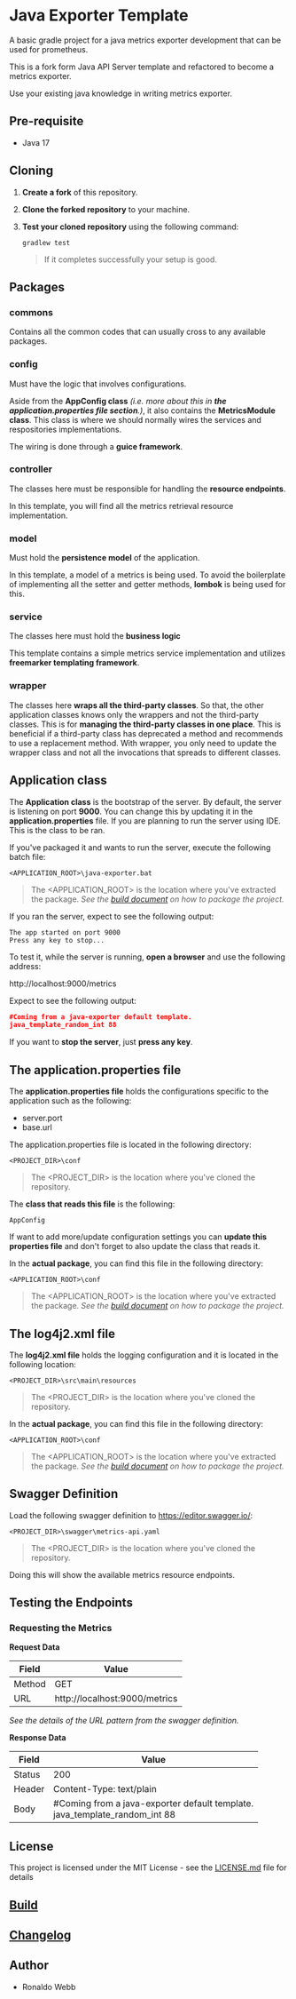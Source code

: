 # Java Exporter Template

A basic gradle project for a java metrics exporter development that can be used for prometheus.

This is a fork form Java API Server template and refactored to become a metrics exporter. 

Use your existing java knowledge in writing metrics exporter.

## Pre-requisite

* Java 17

## Cloning

1. **Create a fork** of this repository.

2. **Clone the forked repository** to your machine.

3. **Test your cloned repository** using the following command:

   ```
   gradlew test
   ```

   > If it completes successfully your setup is good.

## Packages

### commons

Contains all the common codes that can usually cross to any available packages.

### config

Must have the logic that involves configurations. 

Aside from the **AppConfig class** *(i.e. more about this in **the application.properties file section**.)*, it also contains the **MetricsModule class**. This class is where we should normally wires the services and respositories implementations. 

The wiring is done through a **guice framework**.

### controller

The classes here must be responsible for handling the **resource endpoints**. 

In this template, you will find all the metrics retrieval resource implementation.

### model

Must hold the **persistence model** of the application. 

In this template, a model of a metrics is being used. To avoid the boilerplate of implementing all the setter and getter methods, **lombok** is being used for this.

### service

The classes here must hold the **business logic** 

This template contains a simple metrics service implementation and utilizes **freemarker templating framework**.

### wrapper

The classes here **wraps all the third-party classes**. So that, the other application classes knows only the wrappers and not the third-party classes. This is for **managing the third-party classes in one place**. This is beneficial if a third-party class has deprecated a method and recommends to use a replacement method. With wrapper, you only need to update the wrapper class and not all the invocations that spreads to different classes.

## Application class

The **Application class** is the bootstrap of the server. By default, the server is listening on port **9000**. You can change this by updating it in the **application.properties** file. If you are planning to run the server using IDE. This is the class to be ran.

If you've packaged it and wants to run the server, execute the following batch file:

```
<APPLICATION_ROOT>\java-exporter.bat
```

> The <APPLICATION_ROOT> is the location where you've extracted the package. *See the [build document](BUILD.md) on how to package the project.*

If you ran the server, expect to see the following output:

```
The app started on port 9000
Press any key to stop...
```

To test it, while the server is running, **open a browser** and use the following address:

http://localhost:9000/metrics

Expect to see the following output:

```json
#Coming from a java-exporter default template.
java_template_random_int 88
```

If you want to **stop the server**, just **press any key**.

## The application.properties file

The **application.properties file** holds the configurations specific to the application such as the following:

* server.port
* base.url

The application.properties file is located in the following directory:

```
<PROJECT_DIR>\conf
```

> The <PROJECT_DIR> is the location where you've cloned the repository.

The **class that reads this file** is the following:

```
AppConfig
```

If want to add more/update configuration settings you can **update this properties file** and don't forget to also update the class that reads it. 

In the **actual package**, you can find this file in the following directory:

```
<APPLICATION_ROOT>\conf
```

> The <APPLICATION_ROOT> is the location where you've extracted the package. *See the [build document](BUILD.md) on how to package the project.*

## The log4j2.xml file

The **log4j2.xml file** holds the logging configuration and it is located in the following location:

```
<PROJECT_DIR>\src\main\resources
```

> The <PROJECT_DIR> is the location where you've cloned the repository.

In the **actual package**, you can find this file in the following directory:

```
<APPLICATION_ROOT>\conf
```

> The <APPLICATION_ROOT> is the location where you've extracted the package. *See the [build document](BUILD.md) on how to package the project.*

## Swagger Definition

Load the following swagger definition to https://editor.swagger.io/:

```
<PROJECT_DIR>\swagger\metrics-api.yaml
```

> The <PROJECT_DIR> is the location where you've cloned the repository.

Doing this will show the available metrics resource endpoints.

## Testing the Endpoints

### Requesting the Metrics

**Request Data**

| Field  | Value                         |
| ------ | ----------------------------- |
| Method | GET                           |
| URL    | http://localhost:9000/metrics |

*See the details of the URL pattern from the swagger definition.*

**Response Data**

| Field  | Value                                                        |
| ------ | ------------------------------------------------------------ |
| Status | 200                                                          |
| Header | Content-Type: text/plain                                     |
| Body   | #Coming from a java-exporter default template.<br/>java_template_random_int 88 |

## License

This project is licensed under the MIT License - see the [LICENSE.md](LICENSE.md) file for details

## [Build](BUILD.md)

## [Changelog](CHANGELOG.md)

## Author

* Ronaldo Webb
